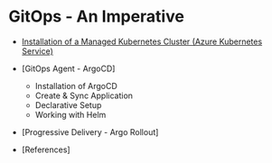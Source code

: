 # GitOps - An Imperative 


- [Installation of a Managed Kubernetes Cluster (Azure Kubernetes Service)](https://github.com/swarajitroy/gitops/blob/main/docs/aks_install/content.md)
- [GitOps Agent - ArgoCD]
    - Installation of ArgoCD
    - Create & Sync Application
    - Declarative Setup
    - Working with Helm
 
- [Progressive Delivery - Argo Rollout]
      
- [References]

